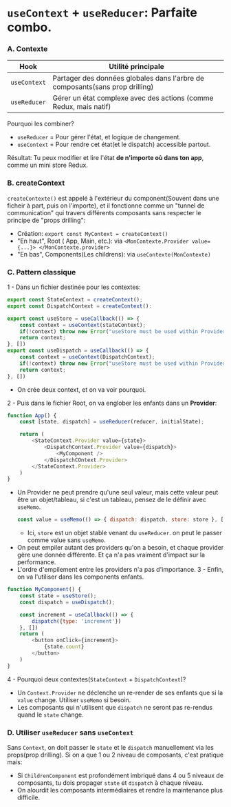 # ``useContext`` + ``useReducer``: Parfaite combo.
### A. Contexte
|Hook| Utilité principale|
|---|---|
|``useContext``| Partager des données globales dans l'arbre de composants(sans prop drilling)|
|``useReducer``| Gérer un état complexe avec des actions (comme Redux, mais natif)|

Pourquoi les combiner?
* ``useReducer`` = Pour gérer l'état, et logique de changement.
* ``useContext`` = Pour rendre cet état(et le dispatch) accessible partout.

Résultat: Tu peux modifier et lire l'état __de n'importe où dans ton app__, comme un mini store Redux.

### B. createContext
``createContexte()`` est appelé à l'extérieur du component(Souvent dans une ficheir à part, puis on l'importe), et il fonctionne comme un "tunnel de communication" qui travers différents composants sans respecter le principe de "props drilling":
* Création: ``export const MyContext = createContext()``
* "En haut", Root ( App, Main, etc.): via ``<MonContexte.Provider value={...}> </MonContexte.provider>``
* "En bas", Components(Les childrens): via ``useContexte(MonContexte)``

### C. Pattern classique
1 - Dans un fichier destinée pour les contextes:
````js
export const StateContext = createContext();
export const DispatchContext = createContext():

export const useStore = useCallback(() => {
	const context = useContext(stateContext);
	if(!context) throw new Error("useStore must be used within Provider!");
	return context;
}, [])
export const useDispatch = useCallback(() => {
	const context = useContext(DispatchContext);
	if(!context) throw new Error("useStore must be used within Provider!");
	return context;
}, [])
````
* On crée deux context, et on va voir pourquoi.

2 - Puis dans le fichier Root, on va englober les enfants dans un __Provider__:
````js
function App() {
	const [state, dispatch] = useReducer(reducer, initialState);

	return (
		<StateContext.Provider value={state}>
			<DispatchContext.Provider value={dispatch}>
				<MyComponent />
			</DispatchCOntext.Provider>
		</StateContext.Provider>
	)
}
````
* Un Provider ne peut prendre qu'une seul valeur, mais cette valeur peut être un objet/tableau, si c'est un tableau, pensez de le définir avec ``useMemo``.
	````js
	const value = useMemo(() => { dispatch: dispatch, store: store }, [store]);
	````
	* Ici, ``store`` est un objet stable venant du ``useReducer``. on peut le passer comme value sans ``useMemo``.
* On peut empiler autant des providers qu'on a besoin, et chaque provider gère une donnée différente. Et ça n'a pas vraiment d'impact sur la performance.
* L'ordre d'empilement entre les providers n'a pas d'importance.
3 - Enfin, on va l'utiliser dans les components enfants.
````js
function MyComponent() {
	const state = useStore();
	const dispatch = useDispatch();

	const increment = useCallback(() => {
		dispatch({type: 'increment'})
	}, [])
	return (
		<button onClick={increment}>
			{state.count}
		</button>
	)
}
````

4 - Pourquoi deux contextes(``StateContext`` + ``DispatchContext``)?
* Un ``Context.Provider`` ne déclenche un re-render de ses enfants que si la ``value`` change.
	Utiliser ``useMemo`` si besoin.
* Les composants qui n'utilisent que ``dispatch`` ne seront pas re-rendus quand le ``state`` change.

### D. Utiliser ``useReducer`` sans ``useContext``
Sans ``Context``, on doit passer le ``state`` et le ``dispatch`` manuellement via les props(prop drilling). Si on a que 1 ou 2 niveau de composants, c'est pratique mais:
* Si ``ChildrenComponent`` est profondément imbriqué dans 4 ou 5 niveaux de composants, tu dois propager ``state`` et ``dispatch`` à chaque niveau.
* On alourdit les composants intermédiaires et rendre la maintenance plus difficile.



